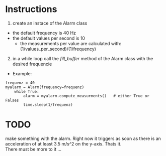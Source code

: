 # Instructions

1. create an instace of the Alarm class  
- the default frequency is 40 Hz
- the default values per second is 10
    - the measurements per value are calculated with:  (1/values_per_second)/(1/frequency)
2. in a while loop call the *fill_buffer* method of the Alarm class with the desired frequencie  
- Example:  
```
frequenz = 40
myalarm = Alarm(frequency=frequenz)
    while True:
        alarm = myalarm.compute_measurments()   # either True or Falses
        time.sleep(1/frequenz)
```

# TODO
make something with the alarm. Right now it triggers as soon as there is an acceleration of at least 3.5 m/s^2 on the y-axis. Thats it.  
There must be more to it ...